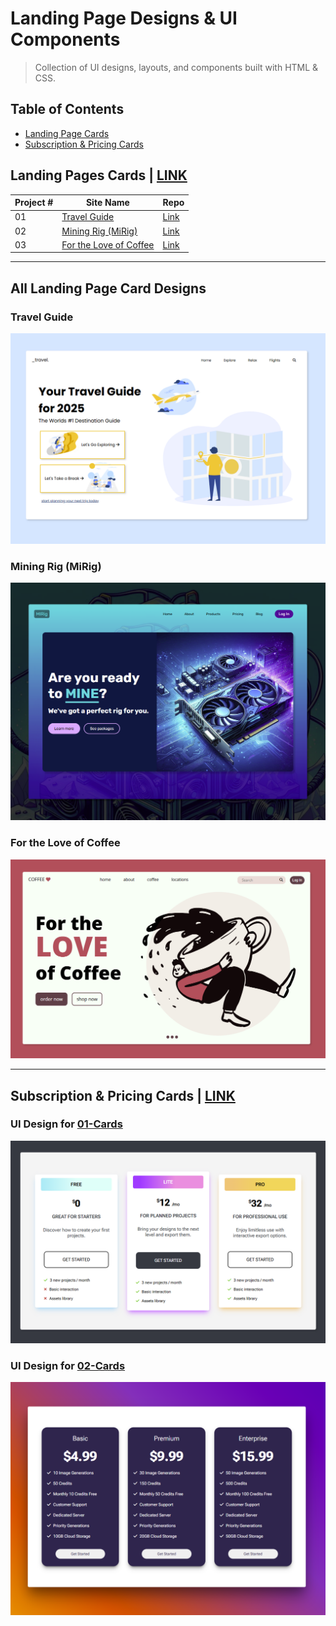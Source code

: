 # Landing Page Designs & UI Components
>Collection of UI designs, layouts, and components built with HTML & CSS.

## Table of Contents

* [Landing Page Cards](#landing-pages-cards)
* [Subscription & Pricing Cards](#subscription--pricing-cards)

## Landing Pages Cards | [LINK](./Landing-Page-Cards)

| Project # | Site Name | Repo  |
| --------- | ----- | ----- |
| 01 | [Travel Guide](#travel-guide) | [Link](./Landing-Page-Cards/01-travel-guide) | 
| 02 | [Mining Rig (MiRig)](#mining-rig-mirig) | [Link](./Landing-Page-Cards/02-mining-rig) |
| 03 | [For the Love of Coffee](#for-the-love-of-coffee) | [Link](./Landing-Page-Cards/03-for-the-love-of-coffee) | 

---

## All Landing Page Card Designs

### Travel Guide
![Travel Guide UI](./Landing-Page-Cards/01-travel-guide/assets/demo.png)

### Mining Rig (MiRig)
![MiRig UI](./Landing-Page-Cards/02-mining-rig/assets/demo.png)

### For the Love of Coffee
![For the Love of Coffee UI](./Landing-Page-Cards/03-for-the-love-of-coffee/assets/demo.png)

---

## Subscription & Pricing Cards | [LINK](./Subscription-Pricing-Cards)

### UI Design for [01-Cards](./Subscription-Pricing-Cards/01-Cards)
![UI Card Design](./Subscription-Pricing-Cards/01-Cards/assets/demo.png)

### UI Design for [02-Cards](./Subscription-Pricing-Cards/02-Cards)
![UI Card Design](./Subscription-Pricing-Cards/02-Cards/assets/demo.png)